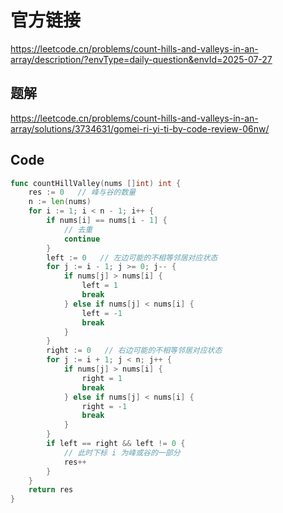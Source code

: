 # 官方链接
https://leetcode.cn/problems/count-hills-and-valleys-in-an-array/description/?envType=daily-question&envId=2025-07-27

## 题解
https://leetcode.cn/problems/count-hills-and-valleys-in-an-array/solutions/3734631/gomei-ri-yi-ti-by-code-review-06nw/

## Code
```go
func countHillValley(nums []int) int {
    res := 0   // 峰与谷的数量
    n := len(nums)
    for i := 1; i < n - 1; i++ {
        if nums[i] == nums[i - 1] {
            // 去重
            continue
        }
        left := 0   // 左边可能的不相等邻居对应状态
        for j := i - 1; j >= 0; j-- {
            if nums[j] > nums[i] {
                left = 1
                break
            } else if nums[j] < nums[i] {
                left = -1
                break
            }
        }
        right := 0   // 右边可能的不相等邻居对应状态
        for j := i + 1; j < n; j++ {
            if nums[j] > nums[i] {
                right = 1
                break
            } else if nums[j] < nums[i] {
                right = -1
                break
            }
        }
        if left == right && left != 0 {
            // 此时下标 i 为峰或谷的一部分
            res++
        }
    }
    return res
}
```